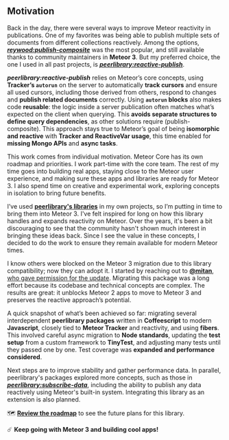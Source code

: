 ## Motivation

Back in the day, there were several ways to improve Meteor reactivity in publications. One of my favorites was being able to publish multiple sets of documents from different collections reactively. Among the options, _[**reywood:publish-composite**](https://github.com/Meteor-Community-Packages/meteor-publish-composite)_ was the most popular, and still available thanks to community maintainers in **Meteor 3**. But my preferred choice, the one I used in all past projects, is _[**peerlibrary:reactive-publish**](https://github.com/peerlibrary/meteor-reactive-publish)_.

**_peerlibrary:reactive-publish_** relies on Meteor’s core concepts, using **Tracker’s `autorun`** on the server to automatically **track cursors** and ensure all used cursors, including those derived from others, respond to changes and **publish related documents** correctly. Using **`autorun` blocks** also makes code **reusable**: the logic inside a server publication often matches what’s expected on the client when querying. This **avoids separate structures to define query dependencies**, as other solutions require (publish-composite). This approach stays true to Meteor’s goal of being **isomorphic and reactive** with **Tracker and ReactiveVar usage**, this time enabled for **missing Mongo APIs** and **async tasks**.

This work comes from individual motivation. Meteor Core has its own roadmap and priorities. I work part-time with the core team. The rest of my time goes into building real apps, staying close to the Meteor user experience, and making sure these apps and libraries are ready for Meteor 3. I also spend time on creative and experimental work, exploring concepts in isolation to bring future benefits.

I’ve used **[peerlibrary's libraries](https://github.com/peerlibrary)** in my own projects, so I’m putting in time to bring them into Meteor 3. I've felt inspired for long on how this library handles and expands reactivity on Meteor. Over the years, it's been a bit discouraging to see that the community hasn't shown much interest in bringing these ideas back. Since I see the value in these concepts, I decided to do the work to ensure they remain available for modern Meteor times.

I know others were blocked on the Meteor 3 migration due to this library compatibility; now they can adopt it. I started by reaching out to **[@mitan](https://github.com/mitar)**, [who gave permission for the update](https://github.com/peerlibrary/meteor-reactive-publish/issues/54#issuecomment-2124539215). Migrating this package was a long effort because its codebase and technical concepts are complex. The results are great: it unblocks Meteor 2 apps to move to Meteor 3 and preserves the reactive approach’s potential.

A quick snapshot of what’s been achieved so far: migrating several interdependent **peerlibrary packages** written in **Coffeescript** to modern **Javascript**, closely tied to **Meteor Tracker** and reactivity, and using **fibers**. This involved careful async migration to **Node standards**, updating the **test setup** from a custom framework to **TinyTest**, and adjusting many tests until they passed one by one. Test coverage was **expanded and performance considered**.

Next steps are to improve stability and gather performance data. In parallel, peerlibrary's packages explored more concepts, such as those in _[**peerlibrary:subscribe-data**](https://github.com/peerlibrary/meteor-subscription-data)_, including the ability to publish any data reactively using Meteor's built-in system. Integrating this library as an extension is also planned.

🗺️ [**Review the roadmap**](./README.md#roadmap) to see the future plans for this library.

☄️ **Keep going with Meteor 3 and building cool apps!**
